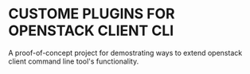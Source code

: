 # CUSTOME PLUGINS FOR OPENSTACK CLIENT CLI

A proof-of-concept project for demostrating ways to extend openstack client command line tool's functionality.